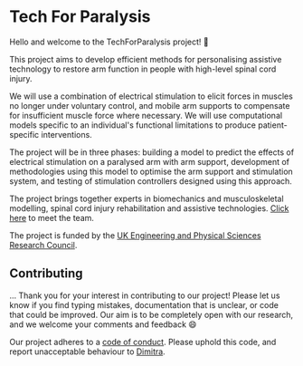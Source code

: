 # Tech For Paralysis

Hello and welcome to the TechForParalysis project! :tada:

This project aims to develop efficient methods for personalising assistive technology to restore arm function in people with high-level spinal cord injury. 

We will use a combination of electrical stimulation to elicit forces in muscles no longer under voluntary control, and mobile arm supports to compensate for insufficient muscle force where necessary. We will use computational models specific to an individual's functional limitations to produce patient-specific interventions. 

The project will be in three phases: building a model to predict the effects of electrical stimulation on a paralysed arm with arm support, development of methodologies using this model to optimise the arm support and stimulation system, and testing of stimulation controllers designed using this approach. 

The project brings together experts in biomechanics and musculoskeletal modelling, spinal cord injury rehabilitation and assistive technologies. [Click here](https://github.com/dblana/TechForParalysis/blob/master/Meet_The_Team.md) to meet the team.

The project is funded by the [UK Engineering and Physical Sciences Research Council](https://epsrc.ukri.org/).

## Contributing

...
Thank you for your interest in contributing to our project! Please let us know if you find typing mistakes, documentation that is unclear, or code that could be improved. Our aim is to be completely open with our research, and we welcome your comments and feedback :smile:

Our project adheres to a [code of conduct](CODE_OF_CONDUCT.md). Please uphold this code, and report unacceptable behaviour to [Dimitra](https://github.com/dblana).
